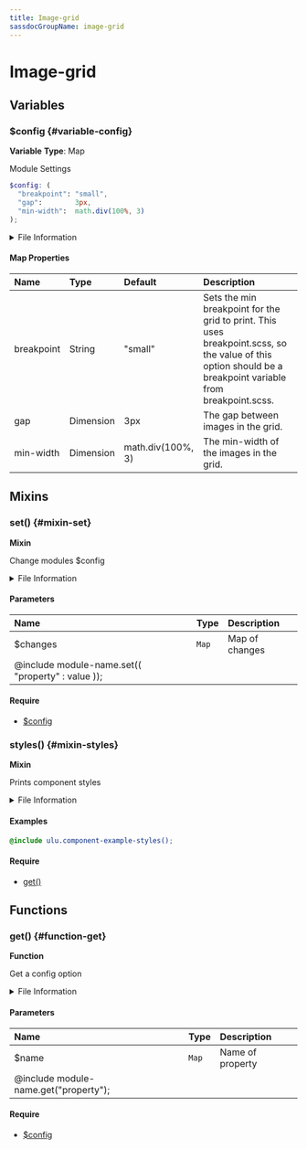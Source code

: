 ```yaml
---
title: Image-grid
sassdocGroupName: image-grid
---
```



# Image-grid





## Variables




<div class="sassdoc-item-header">

###  $config {#variable-config}

  <div class="sassdoc-item-header__labels">
    <span class="tag tag--primary"><strong>Variable</strong></span> <span class="tag"><strong>Type</strong>: Map</span>
  </div>

</div>

  

Module Settings
    
    

``` scss
$config: (
  "breakpoint": "small",
  "gap":        3px,
  "min-width":  math.div(100%, 3)
);
```
  


<details>
  <summary>File Information</summary>
  
- **File:** _image-grid.scss
- **Group:** image-grid
- **Type:** variable
- **Lines (comments):** 13-17
- **Lines (code):** 19-23

</details>

    

#### Map Properties


|Name|Type|Default|Description|
|:--|:--|:--|:--|
|breakpoint|String|"small"|Sets the min breakpoint for the grid to print. This uses breakpoint.scss, so the value of this option should be a breakpoint variable from breakpoint.scss.|
|gap|Dimension|3px|The gap between images in the grid.|
|min-width|Dimension|math.div(100%, 3)|The min-width of the images in the grid.|

    
  

## Mixins




<div class="sassdoc-item-header">

###  set() {#mixin-set}

  <div class="sassdoc-item-header__labels">
    <span class="tag tag--primary"><strong>Mixin</strong></span>
  </div>

</div>

  

Change modules $config
    
    


<details>
  <summary>File Information</summary>
  
- **File:** _image-grid.scss
- **Group:** image-grid
- **Type:** mixin
- **Lines (comments):** 25-27
- **Lines (code):** 29-31

</details>

    

#### Parameters


|Name|Type|Description|
|:--|:--|:--|
|$changes|`Map`|Map of changes
  @include module-name.set(( "property" : value ));|

    

#### Require

- [$config](/sass/components/accordion/#variable-config)
  


<div class="sassdoc-item-header">

###  styles() {#mixin-styles}

  <div class="sassdoc-item-header__labels">
    <span class="tag tag--primary"><strong>Mixin</strong></span>
  </div>

</div>

  

Prints component styles
    
    


<details>
  <summary>File Information</summary>
  
- **File:** _image-grid.scss
- **Group:** image-grid
- **Type:** mixin
- **Lines (comments):** 41-43
- **Lines (code):** 45-69

</details>

    

#### Examples

      


``` scss
@include ulu.component-example-styles();
```
  

      

#### Require

- [get()](/sass/components/accordion/#function-get)
  
  

## Functions




<div class="sassdoc-item-header">

###  get() {#function-get}

  <div class="sassdoc-item-header__labels">
    <span class="tag tag--primary"><strong>Function</strong></span>
  </div>

</div>

  

Get a config option
    
    


<details>
  <summary>File Information</summary>
  
- **File:** _image-grid.scss
- **Group:** image-grid
- **Type:** function
- **Lines (comments):** 33-35
- **Lines (code):** 37-39

</details>

    

#### Parameters


|Name|Type|Description|
|:--|:--|:--|
|$name|`Map`|Name of property
  @include module-name.get("property");|

    

#### Require

- [$config](/sass/components/accordion/#variable-config)
  
  
  